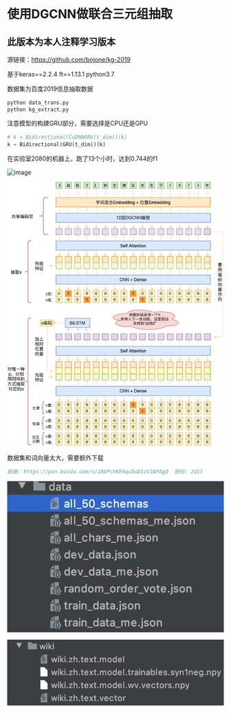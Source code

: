 # 使用DGCNN做联合三元组抽取
## 此版本为本人注释学习版本

源链接：https://github.com/bojone/kg-2019

基于keras==2.2.4 ft==1.13.1 python3.7

数据集为百度2019信息抽取数据

```
python data_trans.py
python kg_extract.py
```

注意模型的构建GRU部分，需要选择是CPU还是GPU

```python 
# k = Bidirectional(CuDNNGRU(t_dim))(k)
k = Bidirectional(GRU(t_dim))(k)
```

在实验室2080的机器上，跑了13个小时，达到0.744的f1



![image]("https://github.com/xzk-seu/DGCNN/blob/master/pic/DGCNN%20result.png")

![image](https://github.com/xzk-seu/DGCNN/blob/master/pic/DGCNN.png)

数据集和词向量太大，需要额外下载
```bibtex
链接: https://pan.baidu.com/s/18GPchKhhqcDuD1zVJAPAgQ  密码: 2d1l
```


![image](https://github.com/xzk-seu/DGCNN/blob/master/pic/data.png)

![image](https://github.com/xzk-seu/DGCNN/blob/master/pic/wiki.png)


